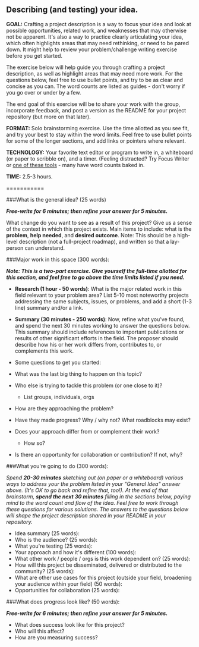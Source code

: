 ## Describing (and testing) your idea.

**GOAL:** Crafting a project description is a way to focus your idea and look at possible opportunities, related work, and weaknesses that may otherwise not be apparent. It's also a way to practice clearly articulating your idea, which often highlights areas that may need rethinking, or need to be pared down. It might help to review your problem/challenge writing exercise before  you get started.

The exercise below will help guide you through crafting a project description, as well as highlight areas that may need more work. For the questions below, feel free to use bullet points, and try to be as clear and concise as you can. The word counts are listed as guides - don't worry if you go over or under by a few.

The end goal of this exercise will be to share your work with the group, incorporate feedback, and post a version as the README for your project repository (but more on that later).

**FORMAT:** Solo brainstorming exercise. Use the time allotted as you see fit, and try your best to stay within the word limits. Feel free to use bullet points for some of the longer sections, and add links or pointers where relevant.

**TECHNOLOGY:** Your favorite text editor or program to write in, a whiteboard (or paper to scribble on), and a timer. (Feeling distracted? Try Focus Writer or [one of these tools](http://lifehacker.com/5689579/five-best-distraction-free-writing-tools) - many have word counts baked in.

**TIME:** 2.5-3 hours.

===========

###What is the general idea? (25 words)

***Free-write for 6 minutes; then refine your answer for 5 minutes.***

What change do you want to see as a result of this project? Give us a sense of the context in which this project exists. Main items to include: what is the **problem**, **help needed**, and **desired outcome**. Note: This should be a high-level description (not a full-project roadmap), and written so that a lay-person can understand.

###Major work in this space (300 words):

***Note: This is a two-part exercise. Give yourself the full-time allotted for this section, and feel free to go above the time limits listed if you need.***

- **Research (1 hour - 50 words)**: What is the major related work in this field relevant to your problem area? List 5-10 most noteworthy projects addressing the same subjects, issues, or problems, and add a short (1-3 line) summary and/or a link.

- **Summary (30 minutes - 250 words)**: Now, refine what you've found, and spend the next 30 minutes working to answer the questions below. This summary should include references to important publications or results of other significant efforts in the field. The proposer should describe how his or her work differs from, contributes to, or complements this work.

- Some questions to get you started:
 - What was the last big thing to happen on this topic?
 - Who else is trying to tackle this problem (or one close to it)?
   - List groups, individuals, orgs
 - How are they approaching the problem?
 - Have they made progress? Why / why not? What roadblocks may exist?
 - Does your approach differ from or complement their work?
   - How so?
 - Is there an opportunity for collaboration or contribution? If not, why?

###What you're going to do (300 words):  

*Spend __20-30 minutes__ sketching out (on paper or a whiteboard) various ways to address your the problem listed in your "General Idea" answer above. (It's OK to go back and refine that, too!). At the end of that brainstorm, __spend the next 30 minutes__ filling in the sections below, paying mind to the word count and flow of the idea. Feel free to work through these questions for various solutions. The answers to the questions below will shape the project description shared in your README in your repository.*  

- Idea summary (25 words):
- Who is the audience? (25 words):
- What you're testing (25 words):
- Your approach and how it's different (100 words):
- What other work / people / orgs is this work dependent on? (25 words):
- How will this project be disseminated, delivered or distributed to the community? (25 words):
- What are other use cases for this project (outside your field, broadening your audience within your field) (50 words):
- Opportunities for collaboration (25 words):

###What does progress look like? (50 words):

***Free-write for 6 minutes; then refine your answer for 5 minutes.***


- What does success look like for this project?
- Who will this affect?
- How are you measuring success?
